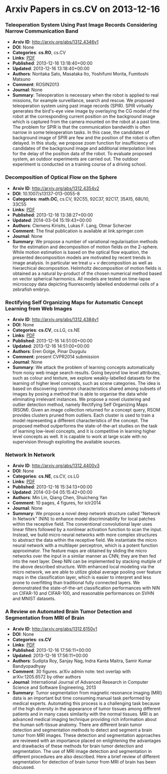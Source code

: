 # Arxiv Papers in cs.CV on 2013-12-16
### Teleoperation System Using Past Image Records Considering Narrow Communication Band
- **Arxiv ID**: http://arxiv.org/abs/1312.4346v1
- **DOI**: None
- **Categories**: **cs.RO**, cs.CV
- **Links**: [PDF](http://arxiv.org/pdf/1312.4346v1)
- **Published**: 2013-12-16 13:18:40+00:00
- **Updated**: 2013-12-16 13:18:40+00:00
- **Authors**: Noritaka Sato, Masataka Ito, Yoshifumi Morita, Fumitoshi Matsuno
- **Comment**: ROSIN2013
- **Journal**: None
- **Summary**: Teleoperation is necessary when the robot is applied to real missions, for example surveillance, search and rescue. We proposed teleoperation system using past image records (SPIR). SPIR virtually generates the bird's-eye view image by overlaying the CG model of the robot at the corresponding current position on the background image which is captured from the camera mounted on the robot at a past time. The problem for SPIR is that the communication bandwidth is often narrow in some teleoperation tasks. In this case, the candidates of background image of SPIR are few and the position of the robot is often delayed. In this study, we propose zoom function for insufficiency of candidates of the background image and additional interpolation lines for the delay of the position data of the robot. To evaluate proposed system, an outdoor experiments are carried out. The outdoor experiment is conducted on a training course of a driving school.



### Decomposition of Optical Flow on the Sphere
- **Arxiv ID**: http://arxiv.org/abs/1312.4354v2
- **DOI**: 10.1007/s13137-013-0055-8
- **Categories**: **math.OC**, cs.CV, 92C55, 92C37, 92C17, 35A15, 68U10, 33C55
- **Links**: [PDF](http://arxiv.org/pdf/1312.4354v2)
- **Published**: 2013-12-16 13:38:27+00:00
- **Updated**: 2014-03-04 15:19:43+00:00
- **Authors**: Clemens Kirisits, Lukas F. Lang, Otmar Scherzer
- **Comment**: The final publication is available at link.springer.com
- **Journal**: None
- **Summary**: We propose a number of variational regularisation methods for the estimation and decomposition of motion fields on the $2$-sphere. While motion estimation is based on the optical flow equation, the presented decomposition models are motivated by recent trends in image analysis. In particular we treat $u+v$ decomposition as well as hierarchical decomposition. Helmholtz decomposition of motion fields is obtained as a natural by-product of the chosen numerical method based on vector spherical harmonics. All models are tested on time-lapse microscopy data depicting fluorescently labelled endodermal cells of a zebrafish embryo.



### Rectifying Self Organizing Maps for Automatic Concept Learning from Web Images
- **Arxiv ID**: http://arxiv.org/abs/1312.4384v1
- **DOI**: None
- **Categories**: **cs.CV**, cs.LG, cs.NE
- **Links**: [PDF](http://arxiv.org/pdf/1312.4384v1)
- **Published**: 2013-12-16 14:51:00+00:00
- **Updated**: 2013-12-16 14:51:00+00:00
- **Authors**: Eren Golge, Pinar Duygulu
- **Comment**: present CVPR2014 submission
- **Journal**: None
- **Summary**: We attack the problem of learning concepts automatically from noisy web image search results. Going beyond low level attributes, such as colour and texture, we explore weakly-labelled datasets for the learning of higher level concepts, such as scene categories. The idea is based on discovering common characteristics shared among subsets of images by posing a method that is able to organise the data while eliminating irrelevant instances. We propose a novel clustering and outlier detection method, namely Rectifying Self Organizing Maps (RSOM). Given an image collection returned for a concept query, RSOM provides clusters pruned from outliers. Each cluster is used to train a model representing a different characteristics of the concept. The proposed method outperforms the state-of-the-art studies on the task of learning low-level concepts, and it is competitive in learning higher level concepts as well. It is capable to work at large scale with no supervision through exploiting the available sources.



### Network In Network
- **Arxiv ID**: http://arxiv.org/abs/1312.4400v3
- **DOI**: None
- **Categories**: **cs.NE**, cs.CV, cs.LG
- **Links**: [PDF](http://arxiv.org/pdf/1312.4400v3)
- **Published**: 2013-12-16 15:34:13+00:00
- **Updated**: 2014-03-04 05:15:42+00:00
- **Authors**: Min Lin, Qiang Chen, Shuicheng Yan
- **Comment**: 10 pages, 4 figures, for iclr2014
- **Journal**: None
- **Summary**: We propose a novel deep network structure called "Network In Network" (NIN) to enhance model discriminability for local patches within the receptive field. The conventional convolutional layer uses linear filters followed by a nonlinear activation function to scan the input. Instead, we build micro neural networks with more complex structures to abstract the data within the receptive field. We instantiate the micro neural network with a multilayer perceptron, which is a potent function approximator. The feature maps are obtained by sliding the micro networks over the input in a similar manner as CNN; they are then fed into the next layer. Deep NIN can be implemented by stacking mutiple of the above described structure. With enhanced local modeling via the micro network, we are able to utilize global average pooling over feature maps in the classification layer, which is easier to interpret and less prone to overfitting than traditional fully connected layers. We demonstrated the state-of-the-art classification performances with NIN on CIFAR-10 and CIFAR-100, and reasonable performances on SVHN and MNIST datasets.



### A Review on Automated Brain Tumor Detection and Segmentation from MRI of Brain
- **Arxiv ID**: http://arxiv.org/abs/1312.6150v1
- **DOI**: None
- **Categories**: **cs.CV**
- **Links**: [PDF](http://arxiv.org/pdf/1312.6150v1)
- **Published**: 2013-12-16 17:56:11+00:00
- **Updated**: 2013-12-16 17:56:11+00:00
- **Authors**: Sudipta Roy, Sanjay Nag, Indra Kanta Maitra, Samir Kumar Bandyopadhyay
- **Comment**: 30 figures. arXiv admin note: text overlap with arXiv:1205.6572 by
  other authors
- **Journal**: International Journal of Advanced Research in Computer Science and
  Software Engineering, 2013
- **Summary**: Tumor segmentation from magnetic resonance imaging (MRI) data is an important but time consuming manual task performed by medical experts. Automating this process is a challenging task because of the high diversity in the appearance of tumor tissues among different patients and in many cases similarity with the normal tissues. MRI is an advanced medical imaging technique providing rich information about the human soft-tissue anatomy. There are different brain tumor detection and segmentation methods to detect and segment a brain tumor from MRI images. These detection and segmentation approaches are reviewed with an importance placed on enlightening the advantages and drawbacks of these methods for brain tumor detection and segmentation. The use of MRI image detection and segmentation in different procedures are also described. Here a brief review of different segmentation for detection of brain tumor from MRI of brain has been discussed.



